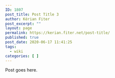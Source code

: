```yaml
---
ID: 1807
post_title: Post Title 3
author: Kérian Fiter
post_excerpt: ""
layout: page
permalink: https://kerian.fiter.net/post-title/
published: true
post_date: 2020-06-17 11:41:25
tags:
  - wiki
categories: [ ]
---
```

Post goes here.